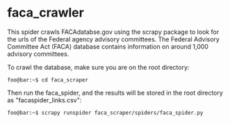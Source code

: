 # faca_crawler

This spider crawls FACAdatabse.gov using the scrapy package to look for the urls of the Federal agency advisory committees. The Federal Advisory Committee Act (FACA) database contains information on around 1,000 advisory committees.

To crawl the database, make sure you are on the root directory:

```console
foo@bar:~$ cd faca_scraper
```

Then run the faca_spider, and the results will be stored in the root directory as "facaspider_links.csv":

```console
foo@bar:~$ scrapy runspider faca_scraper/spiders/faca_spider.py
```
